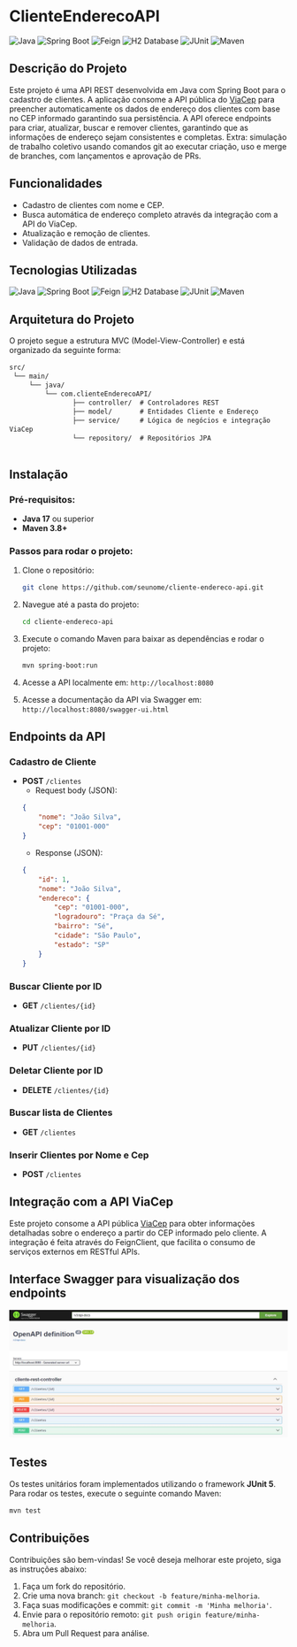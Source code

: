 # ClienteEnderecoAPI

![Java](https://img.shields.io/badge/Java-ED8B00?style=for-the-badge&logo=java&logoColor=white)
![Spring Boot](https://img.shields.io/badge/Spring_Boot-6DB33F?style=for-the-badge&logo=spring-boot&logoColor=white)
![Feign](https://img.shields.io/badge/Feign-007396?style=for-the-badge&logo=feign&logoColor=white)
![H2 Database](https://img.shields.io/badge/H2-003B57?style=for-the-badge&logo=h2&logoColor=white)
![JUnit](https://img.shields.io/badge/JUnit5-25A162?style=for-the-badge&logo=junit5&logoColor=white)
![Maven](https://img.shields.io/badge/Maven-C71A36?style=for-the-badge&logo=apache-maven&logoColor=white)

## Descrição do Projeto
Este projeto é uma API REST desenvolvida em Java com Spring Boot para o cadastro de clientes. A aplicação consome a API pública do [ViaCep](https://viacep.com.br) para preencher automaticamente os dados de endereço dos clientes com base no CEP informado garantindo sua persistência. A API oferece endpoints para criar, atualizar, buscar e remover clientes, garantindo que as informações de endereço sejam consistentes e completas. Extra: simulação de trabalho coletivo usando comandos git ao executar criação, uso e merge de branches, com lançamentos e aprovação de PRs.

## Funcionalidades
- Cadastro de clientes com nome e CEP.
- Busca automática de endereço completo através da integração com a API do ViaCep.
- Atualização e remoção de clientes.
- Validação de dados de entrada.

## Tecnologias Utilizadas
![Java](https://img.shields.io/badge/Java-ED8B00?style=for-the-badge&logo=java&logoColor=white)
![Spring Boot](https://img.shields.io/badge/Spring_Boot-6DB33F?style=for-the-badge&logo=spring-boot&logoColor=white)
![Feign](https://img.shields.io/badge/Feign-007396?style=for-the-badge&logo=feign&logoColor=white)
![H2 Database](https://img.shields.io/badge/H2-003B57?style=for-the-badge&logo=h2&logoColor=white)
![JUnit](https://img.shields.io/badge/JUnit5-25A162?style=for-the-badge&logo=junit5&logoColor=white)
![Maven](https://img.shields.io/badge/Maven-C71A36?style=for-the-badge&logo=apache-maven&logoColor=white)


## Arquitetura do Projeto
O projeto segue a estrutura MVC (Model-View-Controller) e está organizado da seguinte forma:

```
src/
 └── main/
     └── java/
         └── com.clienteEnderecoAPI/
                ├── controller/  # Controladores REST
                ├── model/       # Entidades Cliente e Endereço
                ├── service/     # Lógica de negócios e integração ViaCep
                └── repository/  # Repositórios JPA
             
```

## Instalação

### Pré-requisitos:
- **Java 17** ou superior
- **Maven 3.8+**

### Passos para rodar o projeto:
1. Clone o repositório:
    ```bash
    git clone https://github.com/seunome/cliente-endereco-api.git
    ```
2. Navegue até a pasta do projeto:
    ```bash
    cd cliente-endereco-api
    ```
3. Execute o comando Maven para baixar as dependências e rodar o projeto:
    ```bash
    mvn spring-boot:run
    ```
4. Acesse a API localmente em: `http://localhost:8080`
    
   
5. Acesse a documentação da API via Swagger em: `http://localhost:8080/swagger-ui.html`

## Endpoints da API

### Cadastro de Cliente
- **POST** `/clientes`
    - Request body (JSON):
    ```json
    {
        "nome": "João Silva",
        "cep": "01001-000"
    }
    ```
    - Response (JSON):
    ```json
    {
        "id": 1,
        "nome": "João Silva",
        "endereco": {
            "cep": "01001-000",
            "logradouro": "Praça da Sé",
            "bairro": "Sé",
            "cidade": "São Paulo",
            "estado": "SP"
        }
    }
    ```

### Buscar Cliente por ID
- **GET** `/clientes/{id}`

### Atualizar Cliente por ID
- **PUT** `/clientes/{id}`

### Deletar Cliente por ID
- **DELETE** `/clientes/{id}`

### Buscar lista de Clientes
- **GET** `/clientes`

### Inserir Clientes por Nome e Cep
- **POST** `/clientes`

## Integração com a API ViaCep
Este projeto consome a API pública [ViaCep](https://viacep.com.br) para obter informações detalhadas sobre o endereço a partir do CEP informado pelo cliente. A integração é feita através do FeignClient, que facilita o consumo de serviços externos em RESTful APIs.

## Interface Swagger para visualização dos endpoints
![Interface no Swagger para visualizar os endpoints](media/Swagger.JPG)

## Testes
Os testes unitários foram implementados utilizando o framework **JUnit 5**. Para rodar os testes, execute o seguinte comando Maven:
```bash
mvn test
```

## Contribuições
Contribuições são bem-vindas! Se você deseja melhorar este projeto, siga as instruções abaixo:
1. Faça um fork do repositório.
2. Crie uma nova branch: `git checkout -b feature/minha-melhoria`.
3. Faça suas modificações e commit: `git commit -m 'Minha melhoria'`.
4. Envie para o repositório remoto: `git push origin feature/minha-melhoria`.
5. Abra um Pull Request para análise.



